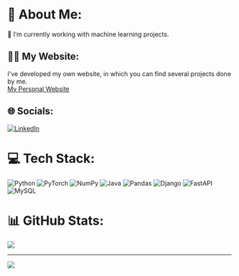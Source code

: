 # 💫 About Me:
🔭 I’m currently working with machine learning projects.<br>

## 🙋‍♂️ My Website:
I've developed my own website, in which you can find several projects done by me.   
[My Personal Website](https://portfolio-jader-5b3e436f79ca.herokuapp.com/)


## 🌐 Socials:
[![LinkedIn](https://img.shields.io/badge/LinkedIn-%230077B5.svg?logo=linkedin&logoColor=white)](https://linkedin.com/in/jader-caro) 

# 💻 Tech Stack:
![Python](https://img.shields.io/badge/python-3670A0?style=for-the-badge&logo=python&logoColor=ffdd54) ![PyTorch](https://img.shields.io/badge/PyTorch-%23EE4C2C.svg?style=for-the-badge&logo=PyTorch&logoColor=white) ![NumPy](https://img.shields.io/badge/numpy-%23013243.svg?style=for-the-badge&logo=numpy&logoColor=white) ![Java](https://img.shields.io/badge/java-%23ED8B00.svg?style=for-the-badge&logo=openjdk&logoColor=white) ![Pandas](https://img.shields.io/badge/pandas-%23150458.svg?style=for-the-badge&logo=pandas&logoColor=white) ![Django](https://img.shields.io/badge/django-%23092E20.svg?style=for-the-badge&logo=django&logoColor=white) ![FastAPI](https://img.shields.io/badge/FastAPI-005571?style=for-the-badge&logo=fastapi) ![MySQL](https://img.shields.io/badge/mysql-%2300000f.svg?style=for-the-badge&logo=mysql&logoColor=white)
# 📊 GitHub Stats:
![](https://github-readme-stats.vercel.app/api/top-langs/?username=jadercaro&theme=dark&hide_border=false&include_all_commits=false&count_private=true&layout=compact)


---
[![](https://visitcount.itsvg.in/api?id=jadercaro&icon=0&color=0)](https://visitcount.itsvg.in)

<!-- Proudly created with GPRM ( https://gprm.itsvg.in ) -->
